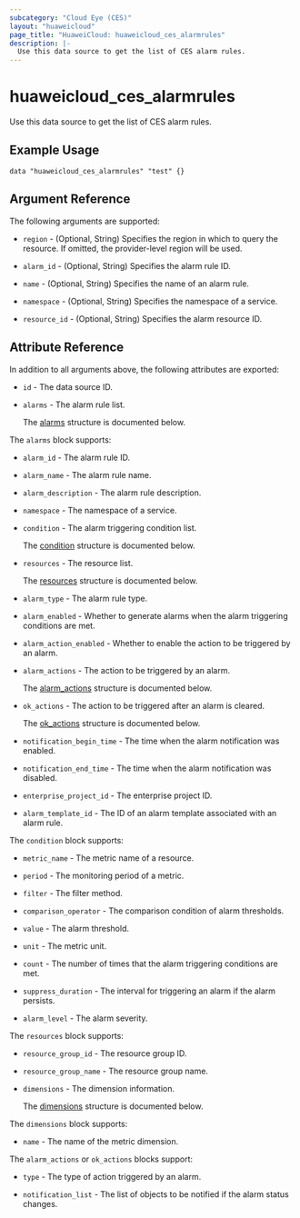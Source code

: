 ```yaml
---
subcategory: "Cloud Eye (CES)"
layout: "huaweicloud"
page_title: "HuaweiCloud: huaweicloud_ces_alarmrules"
description: |-
  Use this data source to get the list of CES alarm rules.
---
```


# huaweicloud_ces_alarmrules

Use this data source to get the list of CES alarm rules.

## Example Usage

```hcl
data "huaweicloud_ces_alarmrules" "test" {}
```

## Argument Reference

The following arguments are supported:

* `region` - (Optional, String) Specifies the region in which to query the resource.
  If omitted, the provider-level region will be used.

* `alarm_id` - (Optional, String) Specifies the alarm rule ID.

* `name` - (Optional, String) Specifies the name of an alarm rule.

* `namespace` - (Optional, String) Specifies the namespace of a service.

* `resource_id` - (Optional, String) Specifies the alarm resource ID.

## Attribute Reference

In addition to all arguments above, the following attributes are exported:

* `id` - The data source ID.

* `alarms` - The alarm rule list.

  The [alarms](#alarms_struct) structure is documented below.

<a name="alarms_struct"></a>
The `alarms` block supports:

* `alarm_id` - The alarm rule ID.

* `alarm_name` - The alarm rule name.

* `alarm_description` - The alarm rule description.

* `namespace` - The namespace of a service.

* `condition` - The alarm triggering condition list.

  The [condition](#alarms_condition_struct) structure is documented below.

* `resources` - The resource list.

  The [resources](#alarms_resources_struct) structure is documented below.

* `alarm_type` - The alarm rule type.

* `alarm_enabled` - Whether to generate alarms when the alarm triggering conditions are met.

* `alarm_action_enabled` - Whether to enable the action to be triggered by an alarm.

* `alarm_actions` - The action to be triggered by an alarm.

  The [alarm_actions](#notification_struct) structure is documented below.

* `ok_actions` - The action to be triggered after an alarm is cleared.

  The [ok_actions](#notification_struct) structure is documented below.

* `notification_begin_time` - The time when the alarm notification was enabled.

* `notification_end_time` - The time when the alarm notification was disabled.

* `enterprise_project_id` - The enterprise project ID.

* `alarm_template_id` - The ID of an alarm template associated with an alarm rule.

<a name="alarms_condition_struct"></a>
The `condition` block supports:

* `metric_name` - The metric name of a resource.

* `period` - The monitoring period of a metric.

* `filter` - The filter method.

* `comparison_operator` - The comparison condition of alarm thresholds.

* `value` - The alarm threshold.

* `unit` - The metric unit.

* `count` - The number of times that the alarm triggering conditions are met.

* `suppress_duration` - The interval for triggering an alarm if the alarm persists.

* `alarm_level` - The alarm severity.

<a name="alarms_resources_struct"></a>
The `resources` block supports:

* `resource_group_id` - The resource group ID.

* `resource_group_name` - The resource group name.

* `dimensions` - The dimension information.

  The [dimensions](#resources_dimensions_struct) structure is documented below.

<a name="resources_dimensions_struct"></a>
The `dimensions` block supports:

* `name` - The name of the metric dimension.

<a name="notification_struct"></a>
The `alarm_actions` or `ok_actions` blocks support:

* `type` - The type of action triggered by an alarm.

* `notification_list` - The list of objects to be notified if the alarm status changes.
